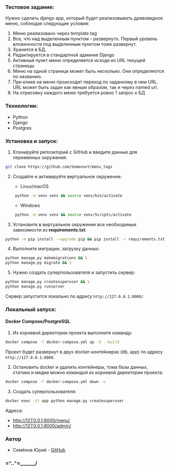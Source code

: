 ### Тестовое задание:
Нужно сделать django app, который будет реализовывать древовидное меню, соблюдая следующие условия:
1) Меню реализовано через template tag
2) Все, что над выделенным пунктом - развернуто. Первый уровень вложенности под выделенным пунктом тоже развернут.
3) Хранится в БД.
4) Редактируется в стандартной админке Django
5) Активный пункт меню определяется исходя из URL текущей страницы
6) Меню на одной странице может быть несколько. Они определяются по названию.
7) При клике на меню происходит переход по заданному в нем URL. URL может быть задан как явным образом, так и через named url.
8) На отрисовку каждого меню требуется ровно 1 запрос к БД

### Технологии:

- Python
- Django
- Postgres

### Установка и запуск:
1. Клонируйте репозиторий с GitHub и введите данные для переменных окружения:
```bash
git clone https://github.com/SemenovY/menu_tags
```

2. Создайте и активируйте виртуальное окружение:
   * Linux/macOS
   ```bash
    python -m venv venv && source venv/bin/activate
   ```
   * Windows
   ```bash
    python -m venv venv && source venv/Scripts/activate
   ```

3. Установите в виртуальное окружение все необходимые зависимости из  **requirements.txt**:
```bash
python -m pip install --upgrade pip && pip install -r requirements.txt
```

4. Выполните миграции, загрузку данных:
```bash
python manage.py makemigrations && \
python manage.py migrate && \
```
5. Нужно создать суперпользователя и запустить сервер:
```bash
python manage.py createsuperuser && \
python manage.py runserver
```
Сервер запустится локально по адресу `http://127.0.0.1:8000/`

### Локальный запуск:

#### Docker Compose/PostgreSQL

1. Из корневой директории проекта выполните команду:
```bash
docker compose -f docker-compose.yml up -d --build
```
Проект будет развернут в двух docker-контейнерах (db, app) по адресу `http://127.0.0.1:8000`.

2. Остановить docker и удалить контейнеры, тома базы данных, статики и медиа можно командой из корневой директории проекта:
```bash
docker compose -f docker-compose.yml down -v
```
3. Создать суперпользователя:
```bash
docker exec -it app python manage.py createsuperuser
```
Адреса:
  - http://127.0.0.1:8000/menu/
  - http://127.0.0.1:8000/admin/

### Автор
- Семёнов Юрий -  [GitHub](https://github.com/SemenovY )
### =^..^=______/
